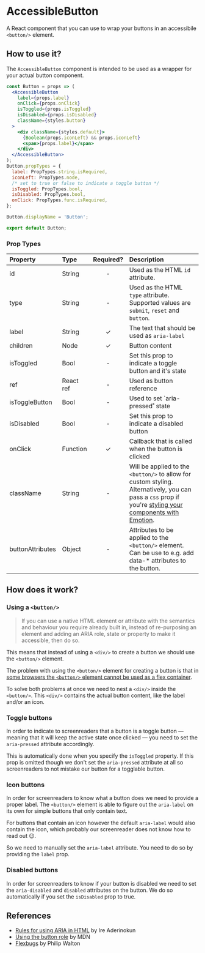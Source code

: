 # AccessibleButton

A React component that you can use to wrap your buttons in an accessibile
`<button/>` element.

## How to use it?

The `AccessibleButton` component is intended to be used as a wrapper for your
actual button component.

```jsx
const Button = props => (
  <AccessibleButton
    label={props.label}
    onClick={props.onClick}
    isToggled={props.isToggled}
    isDisabled={props.isDisabled}
    className={styles.button}
  >
    <div className={styles.default}>
      {Boolean(props.iconLeft) && props.iconLeft}
      <span>{props.label}</span>
    </div>
  </AccessibleButton>
);
Button.propTypes = {
  label: PropTypes.string.isRequired,
  iconLeft: PropTypes.node,
  /* set to true or false to indicate a toggle button */
  isToggled: PropTypes.bool,
  isDisabled: PropTypes.bool,
  onClick: PropTypes.func.isRequired,
};

Button.displayName = 'Button';

export default Button;
```

### Prop Types

| Property         | Type      | Required? | Description                                                                                                                                                                                  |
| :--------------- | :-------- | :-------: | :------------------------------------------------------------------------------------------------------------------------------------------------------------------------------------------- |
| id               | String    |     -     | Used as the HTML `id` attribute.                                                                                                                                                             |
| type             | String    |     -     | Used as the HTML `type` attribute. Supported values are `submit`, `reset` and `button`.                                                                                                      |
| label            | String    |     ✓     | The text that should be used as `aria-label`                                                                                                                                                 |
| children         | Node      |     ✓     | Button content                                                                                                                                                                               |
| isToggled        | Bool      |     -     | Set this prop to indicate a toggle button and it's state                                                                                                                                     |
| ref              | React ref |     -     | Used as button reference                                                                                                                                                                     |
| isToggleButton   | Bool      |     -     | Used to set `aria-pressed˚ state                                                                                                                                                             |
| isDisabled       | Bool      |     -     | Set this prop to indicate a disabled button                                                                                                                                                  |
| onClick          | Function  |     ✓     | Callback that is called when the button is clicked                                                                                                                                           |
| className        | String    |     -     | Will be applied to the `<button/>` to allow for custom styling. Alternatively, you can pass a `css` prop if you're [styling your components with Emotion](https://emotion.sh/docs/css-prop). |
| buttonAttributes | Object    |     -     | Attributes to be applied to the `<button/>` element. Can be use to e.g. add data-\* attributes to the button.                                                                                |

## How does it work?

### Using a `<button/>`

> If you can use a native HTML element or attribute with the semantics and
> behaviour you require already built in, instead of re-purposing an element and
> adding an ARIA role, state or property to make it accessible, then do so.

This means that instead of using a `<div/>` to create a button we should use the
`<button/>` element.

The problem with using the `<button/>` element for creating a button is that in
[some browsers the `<button/>` element cannot be used as a flex
container](https://github.com/philipwalton/flexbugs#9-some-html-elements-cant-be-flex-containers).

To solve both problems at once we need to nest a `<div/>` inside the
`<button/>`. This `<div/>` contains the actual button content, like the label
and/or an icon.

### Toggle buttons

In order to indicate to screenreaders that a button is a toggle button — meaning
that it will keep the active state once clicked — you need to set the
`aria-pressed` attribute accordingly.

This is automatically done when you specify the `isToggled` property. If this
prop is omitted though we don't set the `aria-pressed` attribute at all so
screenreaders to not mistake our button for a togglable button.

### Icon buttons

In order for screenreaders to know what a button does we need to provide a
proper label. The `<button/>` element is able to figure out the `aria-label` on
its own for simple buttons that only contain text.

For buttons that contain an icon however the default `aria-label` would also
contain the icon, which probably our screenreader does not know how to read out
😉.

So we need to manually set the `aria-label` attribute. You need to do so by
providing the `label` prop.

### Disabled buttons

In order for screenreaders to know if your button is disabled we need to set the
`aria-disabled` and `disabled` attributes on the button. We do so automatically
if you set the `isDisabled` prop to true.

## References

- [Rules for using ARIA in
  HTML](https://bitsofco.de/rules-for-using-aria-in-html/) by Ire Aderinokun
- [Using the button
  role](https://developer.mozilla.org/en-US/docs/Web/Accessibility/ARIA/ARIA_Techniques/Using_the_button_role)
  by MDN
- [Flexbugs](https://github.com/philipwalton/flexbugs#9-some-html-elements-cant-be-flex-containers)
  by Philip Walton
